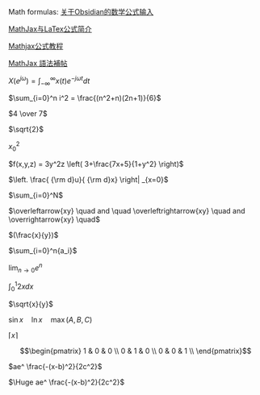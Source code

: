 
Math formulas:
[关于Obsidian的数学公式输入](https://zhuanlan.zhihu.com/p/494966284)

[MathJax与LaTex公式简介](https://www.cnblogs.com/linxd/p/4955530.html)

[Mathjax公式教程](https://blog.csdn.net/dabokele/article/details/79577072)

[MathJax 語法補帖](https://nightcatv.github.io/2020/06/05/MathJax%20%E8%AA%9E%E6%B3%95%E8%A3%9C%E5%B8%96/)


$X(e^{j\omega})=\int_{-\infty}^\infty x(t) e^{-j \omega t}dt$


$\sum_{i=0}^n i^2 = \frac{(n^2+n)(2n+1)}{6}$

$4 \over 7$

$\sqrt{2}$

$x^2_0$

$f(x,y,z) = 3y^2z \left( 3+\frac{7x+5}{1+y^2} \right)$

$\left. \frac{ {\rm d}u}{ {\rm d}x} \right| _{x=0}$

$\sum_{i=0}^N$

$\overleftarrow{xy} \quad and \quad \overleftrightarrow{xy} \quad and \overrightarrow{xy} \quad$

$(\frac{x}{y})$

$\sum_{i=0}^n{a_i}$

$\lim_{n \to 0}e^n$

$\int_0^1 2x dx$

$\sqrt{x}{y}$

$\sin x \quad \ln x \quad \max(A, B, C)$

$\lceil x \rceil$

$$\begin{pmatrix}  
1 & 0 & 0 \\  
0 & 1 & 0 \\  
0 & 0 & 1 \\  
\end{pmatrix}$$


$ae^ \frac{-(x-b)^2}{2c^2}$

$\Huge ae^ \frac{-(x-b)^2}{2c^2}$



























